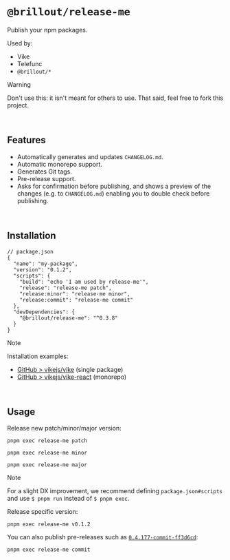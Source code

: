 # `@brillout/release-me`

Publish your npm packages.

Used by:
- Vike
- Telefunc
- `@brillout/*`

> [!WARNING]
> Don't use this: it isn't meant for others to use. That said, feel free to fork this project.

<br/>

## Features

- Automatically generates and updates `CHANGELOG.md`.
- Automatic monorepo support.
- Generates Git tags.
- Pre-release support.
- Asks for confirmation before publishing, and shows a preview of the changes (e.g. to `CHANGELOG.md`) enabling you to double check before publishing.

<br/>

## Installation

```json5
// package.json
{
  "name": "my-package",
  "version": "0.1.2",
  "scripts": {
    "build": "echo 'I am used by release-me'",
    "release": "release-me patch",
    "release:minor": "release-me minor",
    "release:commit": "release-me commit"
  },
  "devDependencies": {
    "@brillout/release-me": "^0.3.8"
  }
}
```

> [!NOTE]
> Installation examples:
>  - [GitHub > vikejs/vike](https://github.com/vikejs/vike) (single package)
>  - [GitHub > vikejs/vike-react](https://github.com/vikejs/vike-react) (monorepo)

<br/>

## Usage

Release new patch/minor/major version:

```shell
pnpm exec release-me patch
```
```shell
pnpm exec release-me minor
```
```shell
pnpm exec release-me major
```

> [!NOTE]
> For a slight DX improvement, we recommend defining `package.json#scripts` and use `$ pnpm run` instead of `$ pnpm exec`.


Release specific version:

```shell
pnpm exec release-me v0.1.2
```

You can also publish pre-releases such as [`0.4.177-commit-ff3d6cd`](https://www.npmjs.com/package/vike/v/0.4.177-commit-ff3d6cd):

```shell
pnpm exec release-me commit
```
